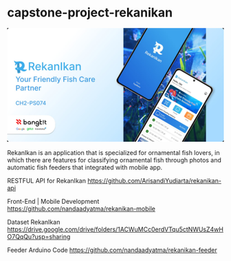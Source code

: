 # capstone-project-rekanikan

![alt text](https://github.com//SemarajayaVP/capstone-project-rekanikan/blob/main/RekanIkanHeader.jpg?raw=true)

RekanIkan is an application that is specialized for ornamental fish lovers, in which there are features for classifying ornamental fish through photos and automatic fish feeders that integrated with mobile app.

RESTFUL API for RekanIkan
https://github.com/ArisandiYudiarta/rekanikan-api

Front-End | Mobile Development
https://github.com/nandaadyatma/rekanikan-mobile

Dataset RekanIkan
https://drive.google.com/drive/folders/1ACWuMCc0erdVTqu5ctNWUsZ4wHO7QqQu?usp=sharing

Feeder Arduino Code
https://github.com/nandaadyatma/rekanikan-feeder

